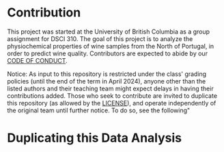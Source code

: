 # Contribution

This project was started at the University of British Columbia as a group assignment for DSCI 310. The goal of this project is to analyze the physiochemical properties of wine samples from the North of Portugal, in order to predict wine quality. Contributors are expected to abide by our [CODE OF CONDUCT](https://github.com/DSCI-310-2024/DSCI-310-Group-18_wine-quality-predictor/blob/092310ce3f540557115500bdbec58c3157f7587d/CODE_OF_CONDUCT.MD). 

Notice: As input to this repository is restricted under the class' grading policies (until the end of the term in April 2024), anyone other than the listed authors and their teaching team might expect delays in having their contributions added. Those who seek to contribute are invited to duplicate this repository (as allowed by the [LICENSE](https://github.com/DSCI-310-2024/DSCI-310-Group-18_wine-quality-predictor/blob/304f29cfdbd36ace6a540083733da9f349faf6e9/LICENSE)), and operate independently of the original team until further notice. To do so, see the following"

# Duplicating this Data Analysis